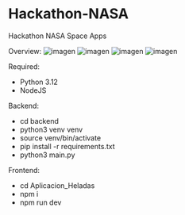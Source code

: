 # Hackathon-NASA
Hackathon NASA Space Apps 

Overview:
![imagen](https://github.com/user-attachments/assets/5bde93ff-5fc2-40fa-8c5b-47d27bcf2a49)
![imagen](https://github.com/user-attachments/assets/3fa759aa-ea92-4bca-bee6-041127db39dc)
![imagen](https://github.com/user-attachments/assets/faa20930-35ae-4aa1-ab7f-84c8b19b5733)
![imagen](https://github.com/user-attachments/assets/2d14e572-f45d-45a9-a363-728ad810a86c)


Required:
  - Python 3.12
  - NodeJS
    
Backend:
  - cd backend
  - python3 venv venv
  - source venv/bin/activate
  - pip install -r requirements.txt
  - python3 main.py

Frontend:
  - cd Aplicacion_Heladas
  - npm i
  - npm run dev

